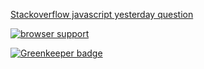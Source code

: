[Stackoverflow javascript yesterday question](http://stackoverflow.com/questions/5511323/javascript-yesterday/5511376)


[![browser support](https://ci.testling.com/jameskyburz/yesterday.png)](http://ci.testling.com/jameskyburz/yesterday)


[![Greenkeeper badge](https://badges.greenkeeper.io/JamesKyburz/yesterday.svg)](https://greenkeeper.io/)